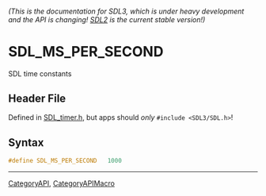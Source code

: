 ###### (This is the documentation for SDL3, which is under heavy development and the API is changing! [SDL2](https://wiki.libsdl.org/SDL2/) is the current stable version!)
# SDL_MS_PER_SECOND

SDL time constants

## Header File

Defined in [SDL_timer.h](https://github.com/libsdl-org/SDL/blob/main/include/SDL3/SDL_timer.h), but apps should _only_ `#include <SDL3/SDL.h>`!

## Syntax

```c
#define SDL_MS_PER_SECOND   1000
```

----
[CategoryAPI](CategoryAPI), [CategoryAPIMacro](CategoryAPIMacro)

